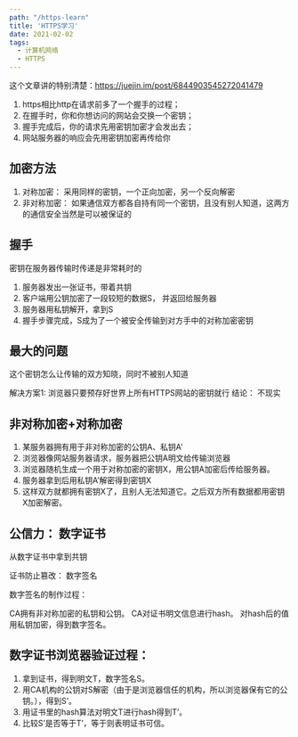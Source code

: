```yaml
---
path: "/https-learn"
title: 'HTTPS学习'
date: 2021-02-02
tags:
  - 计算机网络
  - HTTPS
---
```


这个文章讲的特别清楚：https://juejin.im/post/6844903545272041479


1. https相比http在请求前多了一个握手的过程；
2. 在握手时，你和你想访问的网站会交换一个密钥；
3. 握手完成后，你的请求先用密钥加密才会发出去；
4. 网站服务器的响应会先用密钥加密再传给你


## 加密方法
1. 对称加密： 采用同样的密钥，一个正向加密，另一个反向解密
2. 非对称加密： 如果通信双方都各自持有同一个密钥，且没有别人知道，这两方的通信安全当然是可以被保证的


## 握手
密钥在服务器传输时传递是非常耗时的

1. 服务器发出一张证书，带着共钥
2. 客户端用公钥加密了一段较短的数据S， 并返回给服务器
3. 服务器用私钥解开，拿到S
4. 握手步骤完成，S成为了一个被安全传输到对方手中的对称加密密钥


## 最大的问题
这个密钥怎么让传输的双方知晓，同时不被别人知道

解决方案1:
浏览器只要预存好世界上所有HTTPS网站的密钥就行
结论：
不现实


## 非对称加密+对称加密
1. 某服务器拥有用于非对称加密的公钥A、私钥A'
2. 浏览器像网站服务器请求，服务器把公钥A明文给传输浏览器
3. 浏览器随机生成一个用于对称加密的密钥X，用公钥A加密后传给服务器。
4. 服务器拿到后用私钥A’解密得到密钥X
5. 这样双方就都拥有密钥X了，且别人无法知道它。之后双方所有数据都用密钥X加密解密。


## 公信力： 数字证书

从数字证书中拿到共钥

证书防止篡改： 数字签名

数字签名的制作过程：

CA拥有非对称加密的私钥和公钥。
CA对证书明文信息进行hash。
对hash后的值用私钥加密，得到数字签名。


## 数字证书浏览器验证过程：

1. 拿到证书，得到明文T，数字签名S。
2. 用CA机构的公钥对S解密（由于是浏览器信任的机构，所以浏览器保有它的公钥。），得到S’。
3. 用证书里的hash算法对明文T进行hash得到T’。
4. 比较S’是否等于T’，等于则表明证书可信。
